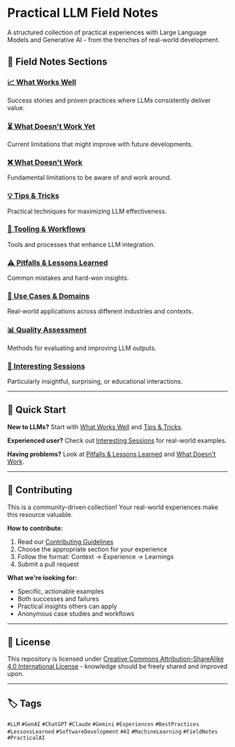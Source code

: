 # Practical LLM Field Notes

A structured collection of practical experiences with Large Language Models and Generative AI - from the trenches of real-world development.

## 🎯 Field Notes Sections

### [📈 What Works Well](01-what-works-well.md)
Success stories and proven practices where LLMs consistently deliver value.

### [⏳ What Doesn't Work Yet](02-what-doesnt-work-yet.md)
Current limitations that might improve with future developments.

### [❌ What Doesn't Work](03-what-doesnt-work.md)
Fundamental limitations to be aware of and work around.

### [💡 Tips & Tricks](04-tips-and-tricks.md)
Practical techniques for maximizing LLM effectiveness.

### [🔧 Tooling & Workflows](05-tooling-and-workflows.md)
Tools and processes that enhance LLM integration.

### [⚠️ Pitfalls & Lessons Learned](06-pitfalls-and-lessons-learned.md)
Common mistakes and hard-won insights.

### [🎯 Use Cases & Domains](07-use-cases-and-domains.md)
Real-world applications across different industries and contexts.

### [📊 Quality Assessment](08-quality-assessment.md)
Methods for evaluating and improving LLM outputs.

### [🌟 Interesting Sessions](10-interesting-sessions.md)
Particularly insightful, surprising, or educational interactions.

---

## 🚀 Quick Start

**New to LLMs?** Start with [What Works Well](01-what-works-well.md) and [Tips & Tricks](04-tips-and-tricks.md).

**Experienced user?** Check out [Interesting Sessions](10-interesting-sessions.md) for real-world examples.

**Having problems?** Look at [Pitfalls & Lessons Learned](06-pitfalls-and-lessons-learned.md) and [What Doesn't Work](03-what-doesnt-work.md).

---

## 🤝 Contributing

This is a community-driven collection! Your real-world experiences make this resource valuable.

**How to contribute:**
1. Read our [Contributing Guidelines](CONTRIBUTING.md)
2. Choose the appropriate section for your experience
3. Follow the format: Context → Experience → Learnings
4. Submit a pull request

**What we're looking for:**
- Specific, actionable examples
- Both successes and failures
- Practical insights others can apply
- Anonymous case studies and workflows

---

## 📄 License

This repository is licensed under [Creative Commons Attribution-ShareAlike 4.0 International License](LICENSE) - knowledge should be freely shared and improved upon.

---

## 🏷️ Tags

`#LLM` `#GenAI` `#ChatGPT` `#Claude` `#Gemini` `#Experiences` `#BestPractices` `#LessonsLearned` `#SoftwareDevelopment` `#AI` `#MachineLearning` `#FieldNotes` `#PracticalAI`